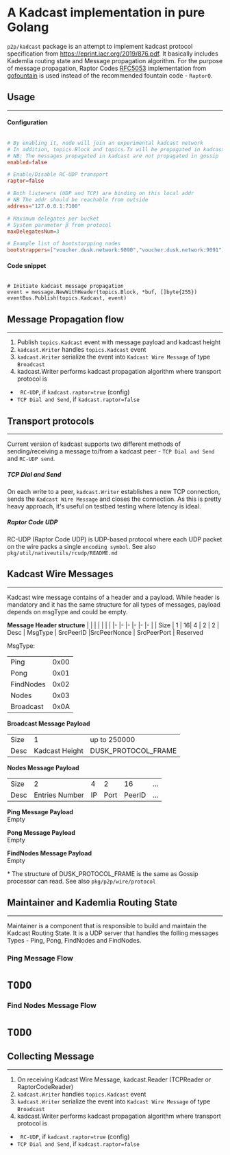  A Kadcast implementation in pure Golang
=============
 

`p2p/kadcast`  package is an attempt to implement kadcast protocol specification from https://eprint.iacr.org/2019/876.pdf. It basically includes  Kademlia routing state and Message propagation algorithm. For the purpose of message propagation, Raptor Codes  [RFC5053](https://tools.ietf.org/html/rfc5053)  implementation from [gofountain](https://github.com/google/gofountain/) is used instead of the recommended fountain code - `RaptorQ`.

## Usage
--------------

#### Configuration
```toml

# By enabling it, node will join an experimental kadcast network
# In addition, topics.Block and topics.Tx will be propagated in kadcast network
# NB: The messages propagated in kadcast are not propagated in gossip
enabled=false

# Enable/Disable RC-UDP transport
raptor=false

# Both listeners (UDP and TCP) are binding on this local addr
# NB The addr should be reachable from outside
address="127.0.0.1:7100"

# Maximum delegates per bucket 
# System parameter β from protocol
maxDelegatesNum=3

# Example list of bootstarpping nodes
bootstrappers=["voucher.dusk.network:9090","voucher.dusk.network:9091"]

```

#### Code snippet

```golang

# Initiate kadcast message propagation
event = message.NewWithHeader(topics.Block, *buf, []byte{255})
eventBus.Publish(topics.Kadcast, event)
```

## Message Propagation flow
--------------


1. Publish `topics.Kadcast` event with message payload and kadcast height 
2. `kadcast.Writer` handles `topics.Kadcast` event
3. `kadcast.Writer` serialize the event into `Kadcast Wire Message` of type `Broadcast`
4. kadcast.Writer performs kadcast propagation algorithm where transport protocol is
 - ` RC-UDP`, if `kadcast.raptor=true` (config)
- `TCP Dial and Send`, if `kadcast.raptor=false`



## Transport protocols
--------------

Current version of kadcast supports two different methods of sending/receiving a message to/from a kadcast peer - `TCP Dial and Send` and `RC-UDP send`.

##### TCP Dial and Send

On each write to a peer, `kadcast.Writer` establishes a new TCP connection, sends the `Kadcast Wire Message` and closes the connection. As this is pretty heavy approach, it's useful on testbed testing where latency is ideal.

##### Raptor Code UDP

RC-UDP (Raptor Code UDP) is UDP-based protocol where each UDP packet on the wire packs a single `encoding symbol`.
See also  `pkg/util/nativeutils/rcudp/README.md`
 
## Kadcast Wire Messages
--------------

Kadcast wire message contains of a header and a payload. While header is mandatory and it has the same structure for all types of messages, payload depends on msgType and could be empty.

**Message Header structure**
|  	|  	|  |  	|	|	|
|-	|-	|-	|-	|-	|-	|
|  Size | 1	|  16|  4	| 2	| 2
| Desc | MsgType | SrcPeerID |SrcPeerNonce | SrcPeerPort | Reserved

 
 MsgType:

|  	|  	|
|-	|-	|
| Ping | 0x00 |
| Pong | 0x01 |
| FindNodes | 0x02 |
| Nodes | 0x03 |
| Broadcast | 0x0A |


**Broadcast Message Payload**

|  	|  	|  	|
|-	| -	| -	|
|  Size	|  1 	|  up to 250000	|
|  Desc	| Kadcast Height | DUSK_PROTOCOL_FRAME  

**Nodes Message Payload**

|  	|  	|  	|  	|  	|  	|
|-	| -	| -	|-	| -	| -	|
|  Size	|  2 	|  4	| 2 | 16 | ...
|  Desc	| Entries Number | IP | Port | PeerID| ... 

**Ping Message Payload** \
Empty

**Pong Message Payload** \
Empty

**FindNodes Message Payload** \
Empty




\* The structure of DUSK_PROTOCOL_FRAME is the same as Gossip processor can read. See also `pkg/p2p/wire/protocol`


## Maintainer and Kademlia Routing State
--------------------

Maintainer is a component that is responsible to build and maintain the Kadcast Routing State. It is a UDP server that handles the folling messages Types - Ping, Pong, FindNodes and FindNodes.

### Ping Message Flow
# `TODO`

### Find Nodes Message Flow

# `TODO`

## Collecting Message
--------------


1. On receiving Kadcast Wire Message, kadcast.Reader (TCPReader or RaptorCodeReader)
2. `kadcast.Writer` handles `topics.Kadcast` event
3. `kadcast.Writer` serialize the event into `Kadcast Wire Message` of type `Broadcast`
4. kadcast.Writer performs kadcast propagation algorithm where transport protocol is
 - ` RC-UDP`, if `kadcast.raptor=true` (config)
- `TCP Dial and Send`, if `kadcast.raptor=false`